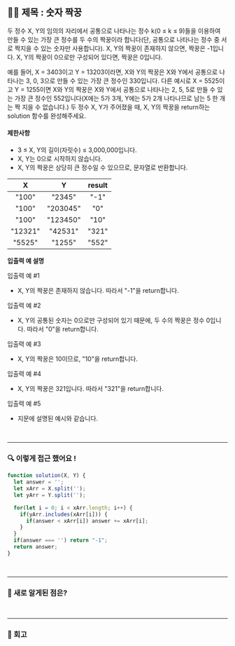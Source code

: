## ✍🏻 제목 : 숫자 짝꿍
두 정수 X, Y의 임의의 자리에서 공통으로 나타나는 정수 k(0 ≤ k ≤ 9)들을 이용하여 만들 수 있는 가장 큰 정수를 두 수의 짝꿍이라 합니다(단, 공통으로 나타나는 정수 중 서로 짝지을 수 있는 숫자만 사용합니다). X, Y의 짝꿍이 존재하지 않으면, 짝꿍은 -1입니다. X, Y의 짝꿍이 0으로만 구성되어 있다면, 짝꿍은 0입니다.

예를 들어, X = 3403이고 Y = 13203이라면, X와 Y의 짝꿍은 X와 Y에서 공통으로 나타나는 3, 0, 3으로 만들 수 있는 가장 큰 정수인 330입니다. 다른 예시로 X = 5525이고 Y = 1255이면 X와 Y의 짝꿍은 X와 Y에서 공통으로 나타나는 2, 5, 5로 만들 수 있는 가장 큰 정수인 552입니다(X에는 5가 3개, Y에는 5가 2개 나타나므로 남는 5 한 개는 짝 지을 수 없습니다.)
두 정수 X, Y가 주어졌을 때, X, Y의 짝꿍을 return하는 solution 함수를 완성해주세요.

#### 제한사항
- 3 ≤ X, Y의 길이(자릿수) ≤ 3,000,000입니다.
- X, Y는 0으로 시작하지 않습니다.
- X, Y의 짝꿍은 상당히 큰 정수일 수 있으므로, 문자열로 반환합니다.

|X|Y|result|
|:------:|:----:|:----:|
|"100"|"2345"|"-1"|
|"100"|"203045"|"0"|
|"100"|"123450"|"10"|
|"12321"|"42531"|"321"|
|"5525"|"1255"|"552"|

**입출력 예 설명**

입출력 예 #1

- X, Y의 짝꿍은 존재하지 않습니다. 따라서 "-1"을 return합니다.

입출력 예 #2

- X, Y의 공통된 숫자는 0으로만 구성되어 있기 때문에, 두 수의 짝꿍은 정수 0입니다. 따라서 "0"을 return합니다.

입출력 예 #3

- X, Y의 짝꿍은 10이므로, "10"을 return합니다.

입출력 예 #4

- X, Y의 짝꿍은 321입니다. 따라서 "321"을 return합니다.

입출력 예 #5

- 지문에 설명된 예시와 같습니다.

</br>

---

### 🔍 이렇게 접근 했어요 !

```javascript
function solution(X, Y) {
  let answer = '';
  let xArr = X.split('');
  let yArr = Y.split('');

  for(let i = 0; i < xArr.length; i++) {
    if(yArr.includes(xArr[i])) {
      if(answer < xArr[i]) answer += xArr[i];
    }
  }
  if(answer === '') return "-1";
  return answer;
}
```

</br>

---

### 🎉 새로 알게된 점은?


</br>

---

### 🐾 회고